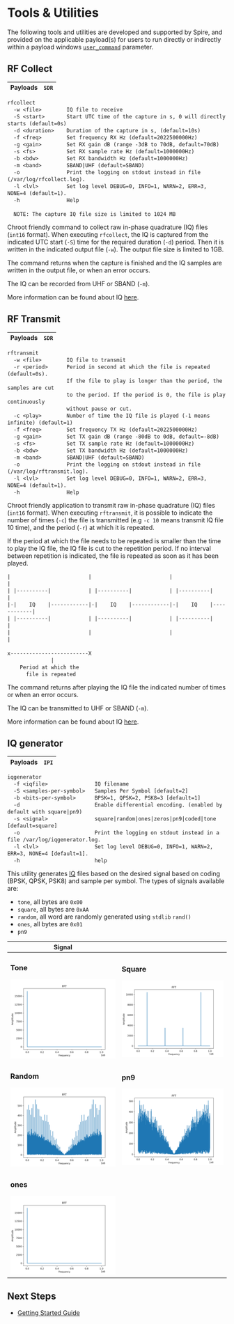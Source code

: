 # Tools & Utilities

The following tools and utilities are developed and supported by Spire, and provided on the applicable payload(s) for users to run directly or indirectly within a payload windows [`user_command`](https://developers.spire.com/tasking-api-docs/#user_command) parameter.


## RF Collect

|Payloads|`SDR`|
|-|-|

```shell
rfcollect
  -w <file>        IQ file to receive
  -S <start>       Start UTC time of the capture in s, 0 will directly starts (default=0s)
  -d <duration>    Duration of the capture in s, (default=10s)
  -f <freq>        Set frequency RX Hz (default=2022500000Hz)
  -g <gain>        Set RX gain dB (range -3dB to 70dB, default=70dB)
  -s <fs>          Set RX sample rate Hz (default=1000000Hz)
  -b <bdw>         Set RX bandwidth Hz (default=1000000Hz)
  -m <band>        SBAND|UHF (default=SBAND)
  -o               Print the logging on stdout instead in file (/var/log/rfcollect.log).
  -l <lvl>         Set log level DEBUG=0, INFO=1, WARN=2, ERR=3, NONE=4 (default=1).
  -h               Help

  NOTE: The capture IQ file size is limited to 1024 MB
```


Chroot friendly command to collect raw in-phase quadrature (IQ) files (`int16` format). When executing `rfcollect`, the IQ is captured from the indicated UTC start (`-S`) time for the required duration (`-d`) period. Then it is written in the indicated output file (`-w`). The output file size is limited to 1GB.

The command returns when the capture is finished and the IQ samples are written in the output file, or when an error occurs.

The IQ can be recorded from UHF or SBAND (`-m`).

More information can be found about IQ [here](https://en.wikipedia.org/wiki/In-phase_and_quadrature_components).


## RF Transmit

|Payloads|`SDR`|
|-|-|

```shell
rftransmit 
  -w <file>        IQ file to transmit
  -r <period>      Period in second at which the file is repeated (default=0s).
                   If the file to play is longer than the period, the samples are cut
                   to the period. If the period is 0, the file is play continuously
                   without pause or cut.
  -c <play>        Number of time the IQ file is played (-1 means infinite) (default=1)
  -f <freq>        Set frequency TX Hz (default=2022500000Hz)
  -g <gain>        Set TX gain dB (range -80dB to 0dB, default=-8dB)
  -s <fs>          Set TX sample rate Hz (default=1000000Hz)
  -b <bdw>         Set TX bandwidth Hz (default=1000000Hz)
  -m <band>        SBAND|UHF (default=SBAND)
  -o               Print the logging on stdout instead in file (/var/log/rftransmit.log).
  -l <lvl>         Set log level DEBUG=0, INFO=1, WARN=2, ERR=3, NONE=4 (default=1).
  -h               Help
```

Chroot friendly application to transmit raw in-phase quadrature (IQ) files (`int16` format). When executing `rftransmit`, it is possible to indicate the number of times (`-c`) the file is transmitted (e.g `-c 10` means transmit IQ file 10 time), and the period (`-r`) at which it is repeated.

If the period at which the file needs to be repeated is smaller than the time to play the IQ file, the IQ file is cut to the repetition period. If no interval between repetition is indicated, the file is repeated as soon as it has been played.

```
|                         |                         |                         |
| |----------|            | |----------|            | |----------|            |
|-|    IQ    |------------|-|    IQ    |------------|-|    IQ    |------------|
| |----------|            | |----------|            | |----------|            |
|                         |                         |                         |

x-------------------------X
              |
    Period at which the
      file is repeated
```

The command returns after playing the IQ file the indicated number of times or when an error occurs.

The IQ can be transmitted to UHF or SBAND (`-m`).

More information can be found about IQ [here](https://en.wikipedia.org/wiki/In-phase_and_quadrature_components).


## IQ generator

|Payloads|`IPI`|
|-|-|

```shell
iqgenerator 
  -f <iqfile>               IQ filename
  -S <samples-per-symbol>   Samples Per Symbol [default=2]
  -b <bits-per-symbol>      BPSK=1, QPSK=2, PSK8=3 [default=1]
  -d                        Enable differential encoding. (enabled by default with square|pn9)
  -s <signal>               square|random|ones|zeros|pn9|coded|tone [default=square]
  -o                        Print the logging on stdout instead in a file /var/log/iqgenerator.log.
  -l <lvl>                  Set log level DEBUG=0, INFO=1, WARN=2, ERR=3, NONE=4 [default=1].
  -h                        help
```

This utility generates [IQ](./FAQ.md#what-is-an-iq-file) files based on the desired signal based on coding (BPSK, QPSK, PSK8) and sample per symbol. The types of signals available are:

- `tone`, all bytes are `0x00`
- `square`, all bytes are `0xAA`
- `random`, all word are randomly generated using `stdlib` `rand()`
- `ones`, all bytes are `0x01`
- `pn9`

| Signal |  |
|--|--|
| <h3>Tone</h3> ![Tone](./images/tone.png) | <h3>Square</h3> ![Square](./images/square.png) |
| <h3>Random</h3> ![Random](./images/random.png) | <h3>pn9</h3> ![pn9](./images/pn9.png) |
| <h3>ones</h3> ![ones](./images/ones.png) |  |


## Next Steps

 - [Getting Started Guide](./GettingStarted.md)
